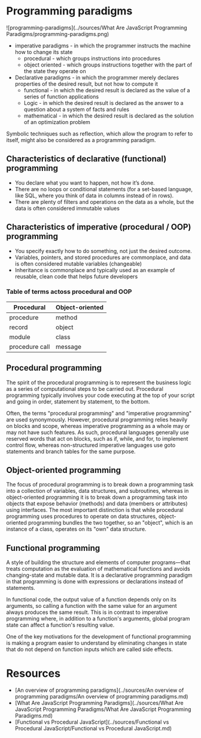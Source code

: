 # Programming paradigms

![programming-paradigms](../sources/What Are JavaScript Programming Paradigms/programming-paradigms.png)

- imperative paradigms - in which the programmer instructs the machine how to change its state
  - procedural - which groups instructions into procedures
  - object oriented - which groups instructions together with the part of the state they operate on
- Declarative paradigms - in which the programmer merely declares properties of the desired result, but not how to compute it
  - functional - in which the desired result is declared as the value of a series of function applications
  - Logic - in which the desired result is declared as the answer to a question about a system of facts and rules
  - mathematical - in which the desired result is declared as the solution of an optimization problem

Symbolic techniques such as reflection, which allow the program to refer to itself, might also be considered as a programming paradigm.

## Characteristics of declarative (functional) programming

- You declare what you want to happen, not how it’s done.
- There are no loops or conditional statements (for a set-based language, like  SQL, where you think of data in columns instead of in rows).
- There are plenty of filters and operations on the data as a whole, but the data is often considered immutable values

## Characteristics of imperative (procedural / OOP) programming

- You specify exactly how to do something, not just the desired outcome.
- Variables, pointers, and stored procedures are commonplace, and data is often considered mutable variables (changeable)
- Inheritance is commonplace and typically used as an example of reusable, clean code that helps future developers

### Table of terms actoss procedural and OOP

| Procedural     | Object-oriented |
| -------------- | --------------- |
| procedure      | method          |
| record         | object          |
| module         | class           |
| procedure call | message         |

## Procedural programming

The spirit of the procedural programming is to represent the business logic as a series of computational steps to be carried out. Procedural programming typically involves your code executing at the top of your script and going in order, statement by statement, to the  bottom.

Often, the terms "procedural programming" and "imperative programming"  are used synonymously. However, procedural programming relies heavily on blocks and scope, whereas imperative programming as a whole may or may not have such features. As such, procedural languages generally use reserved words that act on blocks, such as if, while, and for, to implement control flow, whereas non-structured imperative languages use goto statements and branch tables for the same purpose.

## Object-oriented programming

The focus of procedural programming is to break down a programming task into a collection of variables, data structures, and subroutines, whereas in object-oriented programming it is to break down a programming task into objects that expose behavior (methods) and data (members or attributes) using interfaces. The most important distinction is that while procedural programming uses procedures to operate on data structures, object-oriented programming bundles the two together, so an "object", which is an instance of a class, operates on its "own" data structure.

## Functional programming

A style of building the structure and elements of computer programs—that treats computation as the evaluation of mathematical functions and avoids changing-state and mutable data. It is a declarative programming paradigm in that programming is done with expressions or declarations instead of statements.

In functional code, the output value of a function depends only on its arguments, so calling a function with the same value for an argument always produces the same result. This is in contrast to imperative programming where, in addition to a function's arguments, global program state can affect a function's resulting value.

One of the key motivations for the development of functional programming is making a program easier to understand by eliminating changes in state that do not depend on function inputs which are called side effects.

# Resources

- [An overview of programming paradigms](../sources/An overview of programming paradigms/An overview of programming paradigms.md)
- [What Are JavaScript Programming Paradigms](../sources/What Are JavaScript Programming Paradigms/What Are JavaScript Programming Paradigms.md)
- [Functional vs Procedural JavaScript](../sources/Functional vs Procedural JavaScript/Functional vs Procedural JavaScript.md)

